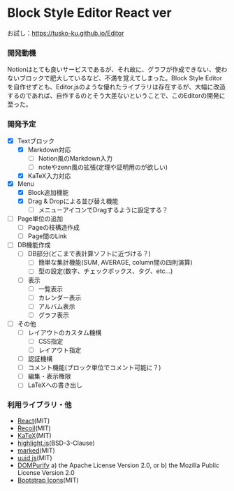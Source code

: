 # Block Style Editor React ver
お試し：https://tusko-ku.github.io/Editor

### 開発動機
Notionはとても良いサービスであるが、それ故に、グラフが作成できない、使わないブロックで肥大しているなど、不満を覚えてしまった。Block Style Editorを自作せずとも、Editor.jsのような優れたライブラリは存在するが、大幅に改造するのであれば、自作するのとそう大差ないということで、このEditorの開発に至った。

### 開発予定
- [x] Textブロック
  - [x] Markdown対応
    - [ ] Notion風のMarkdown入力
    - [ ] noteやzenn風の拡張(定理や証明用のが欲しい)
  - [x] KaTeX入力対応
- [x] Menu
  - [x] Block追加機能
  - [x] Drag & Dropによる並び替え機能
    - [ ] メニューアイコンでDragするように設定する？
- [ ] Page単位の追加
  - [ ] Pageの枝構造作成
  - [ ] Page間のLink
- [ ] DB機能作成
  - [ ] DB部分(どこまで表計算ソフトに近づける？)
    - [ ] 簡単な集計機能(SUM, AVERAGE, column間の四則演算)
    - [ ] 型の設定(数字、チェックボックス、タグ、etc...)
  - [ ] 表示
    - [ ] 一覧表示
    - [ ] カレンダー表示
    - [ ] アルバム表示
    - [ ] グラフ表示
- [ ] その他
  - [ ] レイアウトのカスタム機構
    - [ ] CSS指定
    - [ ] レイアウト指定
  - [ ] 認証機構
  - [ ] コメント機能(ブロック単位でコメント可能に？)
  - [ ] 編集・表示権限
  - [ ] LaTeXへの書き出し

### 利用ライブラリ・他
- [React](https://ja.reactjs.org/)(MIT)
- [Recoil](https://recoiljs.org/)(MIT)
- [KaTeX](https://katex.org/)(MIT)
- [highlight.js](https://highlightjs.org/)(BSD-3-Clause)
- [marked](https://github.com/markedjs/marked)(MIT)
- [uuid js](https://github.com/uuidjs/uuid)(MIT)
- [DOMPurify](https://github.com/cure53/DOMPurify)
  a) the Apache License Version 2.0, or
  b) the Mozilla Public License Version 2.0
- [Bootstrap Icons](https://icons.getbootstrap.com/)(MIT)